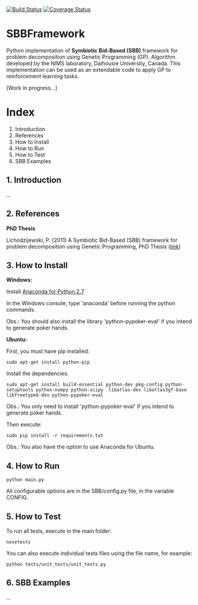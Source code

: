 [![Build Status](https://travis-ci.org/jpbonson/SBBFramework.svg?branch=master)](https://travis-ci.org/jpbonson/SBBFramework) [![Coverage Status](https://coveralls.io/repos/github/jpbonson/SBBFramework/badge.svg?branch=master)](https://coveralls.io/github/jpbonson/SBBFramework?branch=master)

# SBBFramework
Python implementation of **Symbiotic Bid-Based (SBB)** framework for problem decomposition using Genetic Programming (GP). Algorithm developed by the NIMS laboratory, Dalhousie University, Canada. This implementation can be used as an extendable code to apply GP to reinforcement learning tasks.

[Work in progress...]

# Index
1. Introduction
2. References
3. How to Install
4. How to Run
5. How to Test
6. SBB Examples

## 1. Introduction
...

## 2. References
**PhD Thesis**

Lichodzijewski, P. (2011) A Symbiotic Bid-Based (SBB) framework for problem decomposition using Genetic Programming, PhD Thesis ([link](http://web.cs.dal.ca/~mheywood/Thesis/PLichodzijewski.pdf))

## 3. How to Install

**Windows:**

Install [Anaconda for Python 2.7](http://continuum.io/downloads)

In the Windows console, type 'anaconda' before running the python commands.

Obs.: You should also install the library 'python-pypoker-eval' if you intend to generate poker hands.

**Ubuntu:**

First, you must have pip installed:
```
sudo apt-get install python-pip
```

Install the dependencies:
```
sudo apt-get install build-essential python-dev pkg-config python-setuptools python-numpy python-scipy  libatlas-dev libatlas3gf-base libfreetype6-dev python-pypoker-eval
```

Obs.: You only need to install 'python-pypoker-eval' if you intend to generate poker hands.

Then execute:
```
sudo pip install -r requirements.txt
```
Obs.: You also have the option to use Anaconda for Ubuntu.

## 4. How to Run

```
python main.py
```

All configurable options are in the SBB/config.py file, in the variable CONFIG.

## 5. How to Test

To run all tests, execute in the main folder:
```
nosetests
```

You can also execute individual tests files using the file name, for example:
```
python tests/unit_tests/unit_tests.py
```

## 6. SBB Examples
...

